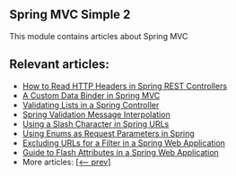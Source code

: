 ## Spring MVC Simple 2

This module contains articles about Spring MVC

## Relevant articles:
- [How to Read HTTP Headers in Spring REST Controllers](https://www.baeldung.com/spring-rest-http-headers)
- [A Custom Data Binder in Spring MVC](https://www.baeldung.com/spring-mvc-custom-data-binder)
- [Validating Lists in a Spring Controller](https://www.baeldung.com/spring-validate-list-controller)
- [Spring Validation Message Interpolation](https://www.baeldung.com/spring-validation-message-interpolation)
- [Using a Slash Character in Spring URLs](https://www.baeldung.com/spring-slash-character-in-url)
- [Using Enums as Request Parameters in Spring](https://www.baeldung.com/spring-enum-request-param)
- [Excluding URLs for a Filter in a Spring Web Application](https://www.baeldung.com/spring-exclude-filter)
- [Guide to Flash Attributes in a Spring Web Application](https://www.baeldung.com/spring-web-flash-attributes)
- More articles: [[<-- prev]](/spring-mvc-simple)
